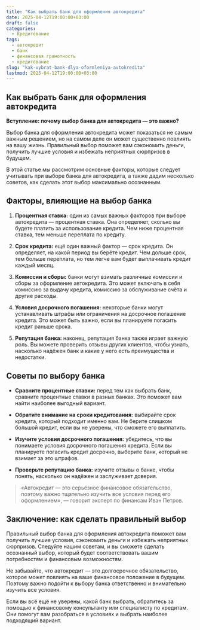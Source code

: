 ```yaml
---
title: "Как выбрать банк для оформления автокредита"
date: 2025-04-12T19:00:00+03:00
draft: false
categories:
  - Кредитование
tags:
  - автокредит
  - банк
  - финансовая грамотность
  - кредитование
slug: "kak-vybrat-bank-dlya-oformleniya-avtokredita"
lastmod: 2025-04-12T19:00:00+03:00
---
```


## Как выбрать банк для оформления автокредита

**Вступление: почему выбор банка для автокредита — это важно?**

Выбор банка для оформления автокредита может показаться не самым важным решением, но на самом деле он может существенно повлиять на вашу жизнь. Правильный выбор поможет вам сэкономить деньги, получить лучшие условия и избежать неприятных сюрпризов в будущем.

В этой статье мы рассмотрим основные факторы, которые следует учитывать при выборе банка для автокредита, а также дадим несколько советов, как сделать этот выбор максимально осознанным.

## Факторы, влияющие на выбор банка

1. **Процентная ставка:** один из самых важных факторов при выборе автокредита — процентная ставка. Она определяет, сколько вы будете платить за использование кредита. Чем ниже процентная ставка, тем меньше переплата по кредиту.

2. **Срок кредита:** ещё один важный фактор — срок кредита. Он определяет, на какой период вы берёте кредит. Чем дольше срок, тем больше переплата, но тем легче вам будет выплачивать кредит каждый месяц.

3. **Комиссии и сборы:** банки могут взимать различные комиссии и сборы за оформление автокредита. Это может включать в себя комиссию за выдачу кредита, комиссию за обслуживание счёта и другие расходы.

4. **Условия досрочного погашения:** некоторые банки могут устанавливать штрафы или ограничения на досрочное погашение кредита. Это может быть важно, если вы планируете погасить кредит раньше срока.

5. **Репутация банка:** наконец, репутация банка также играет важную роль. Вы можете проверить отзывы других клиентов, чтобы узнать, насколько надёжен банк и какие у него есть преимущества и недостатки.

## Советы по выбору банка

- **Сравните процентные ставки:** перед тем как выбрать банк, сравните процентные ставки в разных банках. Это поможет вам найти наиболее выгодный вариант.

- **Обратите внимание на сроки кредитования:** выбирайте срок кредита, который подходит именно вам. Не берите слишком большой кредит, если вы не уверены, что сможете его выплатить.

- **Изучите условия досрочного погашения:** убедитесь, что вы понимаете условия досрочного погашения кредита. Если вы планируете погасить кредит досрочно, выберите банк, который не взимает за это штрафов.

- **Проверьте репутацию банка:** изучите отзывы о банке, чтобы понять, насколько он надёжен и заслуживает доверия.

> «Автокредит — это серьёзное финансовое обязательство, поэтому важно тщательно изучить все условия перед его оформлением», — говорит эксперт по финансам Иван Петров.

## Заключение: как сделать правильный выбор

Правильный выбор банка для оформления автокредита поможет вам получить лучшие условия, сэкономить деньги и избежать неприятных сюрпризов. Следуйте нашим советам, и вы сможете сделать осознанный выбор, который будет соответствовать вашим потребностям и финансовым возможностям.

Не забывайте, что автокредит — это долгосрочное обязательство, которое может повлиять на ваше финансовое положение в будущем. Поэтому важно подойти к выбору банка ответственно и внимательно изучить все условия.

Если вы всё ещё не уверены, какой банк выбрать, обратитесь за помощью к финансовому консультанту или специалисту по кредитам. Они помогут вам разобраться в условиях и выбрать наиболее подходящий вариант.

